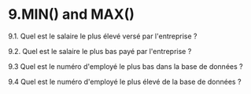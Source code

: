 # 9.MIN() and MAX()
9.1. Quel est le salaire le plus élevé versé par l'entreprise ?

9.2. Quel est le salaire le plus bas payé par l'entreprise ?

9.3 Quel est le numéro d'employé le plus bas dans la base de données ?

9.4 Quel est le numéro d'employé le plus élevé de la base de données ?
